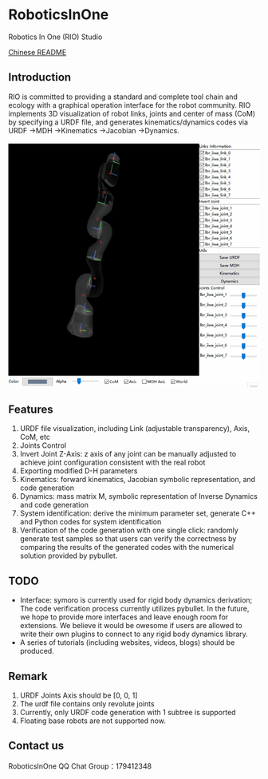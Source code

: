 # RoboticsInOne
Robotics In One (RIO) Studio

[Chinese README](./README_CH.md)
## Introduction
RIO is committed to providing a standard and complete tool chain and ecology with a graphical operation interface for the robot community. RIO implements 3D visualization of robot links, joints and center of mass (CoM) by specifying a URDF file, and generates kinematics/dynamics codes via URDF ->MDH ->Kinematics ->Jacobian ->Dynamics.

![](./docs/res/RIO_instruction.gif)
## Features
1. URDF file visualization, including Link (adjustable transparency), Axis, CoM, etc
2. Joints Control
3. Invert Joint Z-Axis: z axis of any joint can be manually adjusted to achieve joint configuration consistent with the real robot
4. Exporting modified D-H parameters
5. Kinematics: forward kinematics, Jacobian symbolic representation, and code generation
6. Dynamics: mass matrix M, symbolic representation of Inverse Dynamics and code generation
7. System identification: derive the minimum parameter set, generate C++ and Python codes for system identification
8. Verification of the code generation with one single click: randomly generate test samples so that users can verify the correctness by comparing the results of the generated codes with the numerical solution provided by pybullet.
## TODO
* Interface: symoro is currently used for rigid body dynamics derivation; The code verification process currently utilizes pybullet. In the future, we hope to provide more interfaces and leave enough room for extensions. We believe it would be owesome if users are allowed to write their own plugins to connect to any rigid body dynamics library.
* A series of tutorials (including websites, videos, blogs) should be produced.

## Remark
1. URDF Joints Axis should be [0, 0, 1]
2. The urdf file contains only revolute joints
3. Currently, only URDF code generation with 1 subtree is supported
4. Floating base robots are not supported now.

## Contact us
RoboticsInOne QQ Chat Group：179412348
